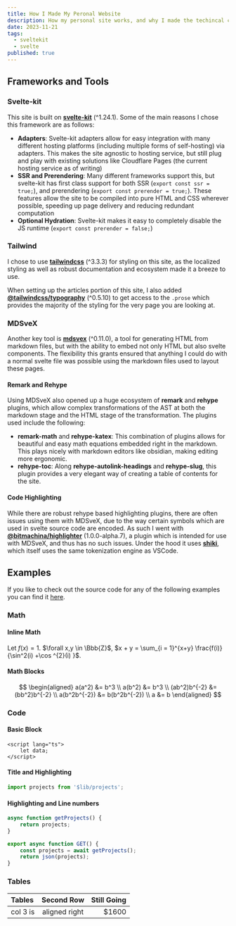 ```yaml
---
title: How I Made My Peronal Website
description: How my personal site works, and why I made the techincal choices I did.
date: 2023-11-21
tags:
  - sveltekit
  - svelte
published: true
---
```

## Frameworks and Tools
### Svelte-kit
This site is built on [**svelte-kit**](https://github.com/sveltejs/kit) (^1.24.1). Some of the main reasons I chose this framework are as follows:
- **Adapters**: Svelte-kit adapters allow for easy integration with many different hosting platforms (including multiple forms of self-hosting) via adapters. This makes the site agnostic to hosting service, but still plug and play with existing solutions like Cloudflare Pages (the current hosting service as of writing)
- **SSR and Prerendering**: Many different frameworks support this, but svelte-kit has first class support for both SSR (`export const ssr = true;`), and prerendering (`export const prerender = true;`). These features allow the site to be compiled into pure HTML and CSS wherever possible, speeding up page delivery and reducing redundant computation
- **Optional Hydration**: Svelte-kit makes it easy to completely disable the JS runtime (`export const prerender = false;`)

### Tailwind
I chose to use [**tailwindcss**](https://github.com/tailwindlabs/tailwindcss) (^3.3.3) for styling on this site, as the localized styling as well as robust documentation and ecosystem made it a breeze to use.

When setting up the articles portion of this site, I also added [**@tailwindcss/typography**](https://github.com/tailwindlabs/tailwindcss-typography) (^0.5.10) to get access to the `.prose` which provides the majority of the styling for the very page you are looking at.

### MDSveX
Another key tool is [**mdsvex**](https://github.com/pngwn/MDsveX) (^0.11.0), a tool for generating HTML from markdown files, but with the ability to embed not only HTML but also svelte components. The flexibility this grants ensured that anything I could do with a normal svelte file was possible using the markdown files used to layout these pages. 
#### Remark and Rehype
Using MDSveX also opened up a huge ecosystem of **remark** and **rehype** plugins, which allow complex transformations of the AST at both the markdown stage and the HTML stage of the transformation. The plugins used include the following:
- **remark-math** and **rehype-katex**: This combination of plugins allows for beautiful and easy math equations embedded right in the markdown. This plays nicely with markdown editors like obsidian, making editing more ergonomic.
- **rehype-toc**: Along **rehype-autolink-headings** and **rehype-slug**, this plugin provides a very elegant way of creating a table of contents for the site.

#### Code Highlighting
While there are robust rehype based highlighting plugins, there are often issues using them with MDSveX, due to the way certain symbols which are used in svelte source code are encoded. As such I went with [**@bitmachina/highlighter**](https://github.com/johnhooks/highlighter) (1.0.0-alpha.7), a plugin which is intended for use with MDSveX, and thus has no such issues. Under the hood it uses [**shiki**](https://github.com/shikijs/shiki), which itself uses the same tokenization engine as VSCode.

## Examples

If you like to check out the source code for any of the following examples you can find it [here]({source}).

### Math
#### Inline Math
Let $f(x) = 1$. $\forall x,y \in \Bbb{Z}$, $x + y = \sum_{i = 1}^{x+y} \frac{f(i)}{\sin^2(i) +\cos ^{2}(i) }$.
#### Math Blocks
$$
\begin{aligned}
a(a^2) &= b^3 \\
a(b^2) &= b^3 \\
(ab^2)b^{-2} &= (bb^2)b^{-2} \\
a(b^2b^{-2}) &= b(b^2b^{-2}) \\
a &= b
\end{aligned}
$$
### Code 
#### Basic Block
```svelte 
<script lang="ts">
	let data; 
</script>
```

#### Title and Highlighting
```ts {1} title="src/route/+page.ts" 
import projects from '$lib/projects';
```

#### Highlighting and Line numbers 
```ts {1-3, 6,} showLineNumbers{10}
async function getProjects() {
	return projects;
}

export async function GET() {
	const projects = await getProjects();
	return json(projects);
}
```
### Tables
| Tables   |   Second Row   | Still Going |
|:-------- |:--------------:| -----------:|
| col 3 is | aligned  right |       $1600 |


<script lang="module">
	export let source;
</script>